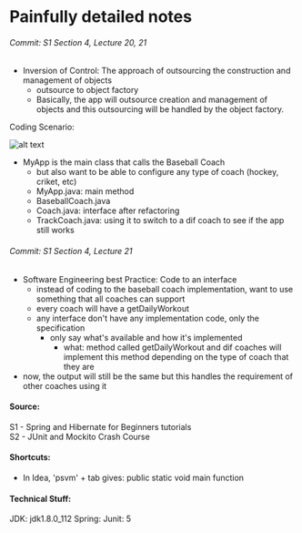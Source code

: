 
# Painfully detailed notes 
###### Commit: S1 Section 4, Lecture 20, 21
- Inversion of Control: The approach of outsourcing the construction and management of objects  
    - outsource to object factory
    - Basically, the app will outsource creation and management of objects and this outsourcing will be handled by the object factory. 
   
 Coding Scenario:
 
![alt text](https://github.com/whereismybaymax/AAFCjavaJunitLearning/blob/master/Notes/Images/2018-01-31%2016_24_05-Spring%20%26%20Hibernate%20for%20Beginners%20_%20Udemy.png)
- MyApp is the main class that calls the Baseball Coach
    - but also want to be able to configure any type of coach (hockey, criket, etc)
    - MyApp.java: main method
    - BaseballCoach.java
    - Coach.java: interface after refactoring
    - TrackCoach.java: using it to switch to a dif coach to see if the app still works

###### Commit: S1 Section 4, Lecture 21
- Software Engineering best Practice: Code to an interface
    - instead of coding to the baseball coach implementation, want to use something that all coaches can support
    - every coach will have a getDailyWorkout
    - any interface don't have any implementation code, only the specification 
        - only say what's available and how it's implemented
            - what: method called getDailyWorkout and dif coaches will implement this method depending on the type of coach that they are
- now, the output will still be the same but this handles the requirement of other coaches using it

#### Source: 
S1 - Spring and Hibernate for Beginners tutorials  
S2 - JUnit and Mockito Crash Course

#### Shortcuts:
- In Idea, 'psvm' + tab gives: public static void main function

#### Technical Stuff:
JDK: jdk1.8.0_112
Spring: 
Junit: 5
